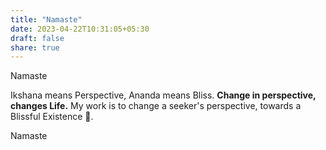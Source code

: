 ```yaml
---
title: "Namaste"
date: 2023-04-22T10:31:05+05:30
draft: false
share: true
---
```

Namaste

Ikshana means Perspective, Ananda means Bliss. **Change in perspective, changes Life.** My work is to change a seeker's perspective, towards a Blissful Existence 🦢.

Namaste
